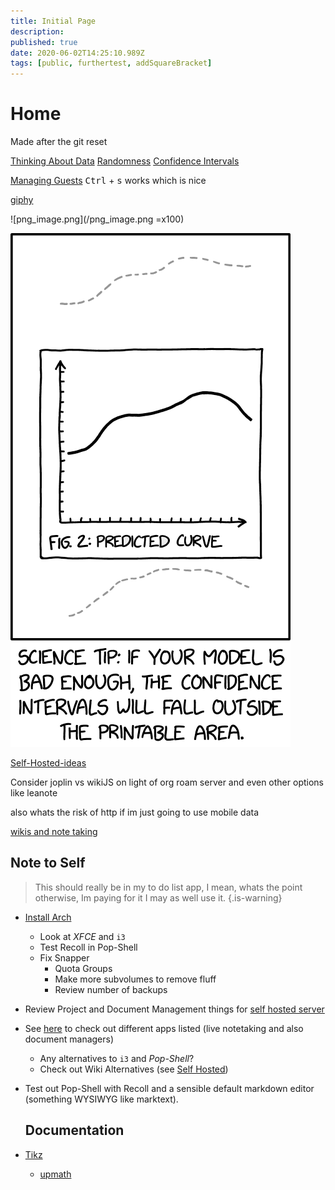 ```yaml
---
title: Initial Page
description: 
published: true
date: 2020-06-02T14:25:10.989Z
tags: [public, furthertest, addSquareBracket]
---
```


# Home
Made after the git reset


[Thinking About Data](/University/Thinking-About-Data)
[Randomness](/University/Thinking-About-Data/01Randomness)
[Confidence Intervals](/University/Thinking-About-Data/Confidence-Intervals)

[Managing Guests](managing-guests-in-wikijs)
<kbd>Ctrl</kbd> + <kbd>s</kbd> works which is nice


[giphy](https://gph.is/g/Zk6KWVy)


![png_image.png](/png_image.png =x100)


![](media/15909376339300.png)




[Self-Hosted-ideas](/home/Self-Hosted-ideas)


Consider joplin vs wikiJS on light of org roam server and even other options like leanote  

also whats the risk of http if im just going to use mobile data  

[wikis and note taking](/home/wikis-and-note-taking)

## Note to Self

> This should really be in my to do list app, I mean, whats the point otherwise, Im paying for it I may as well use it.
{.is-warning}

* [Install Arch](linux/installArch)
    * Look at *XFCE* and `i3`
    * Test Recoll in Pop-Shell
    * Fix Snapper
        * Quota Groups
        * Make more subvolumes to remove fluff
        * Review number of backups
* Review Project and Document Management things for [self hosted server](/home/Self-Hosted-ideas)
* See [here](http://ryansnotes.org/mediawiki/index.php/Things_I_want_to_look_into) to check out different apps listed (live notetaking and also document managers)
  * Any alternatives to `i3` and *Pop-Shell*?
  * Check out Wiki Alternatives (see [Self Hosted](/home/Self-Hosted-ideas))
* Test out Pop-Shell with Recoll and a sensible default markdown editor (something WYSIWYG like marktext).
  
  ## Documentation
*  [Tikz](/University/Documentation/Tikz)
    * [upmath](/University/Documentation/Tikz/upmath)
